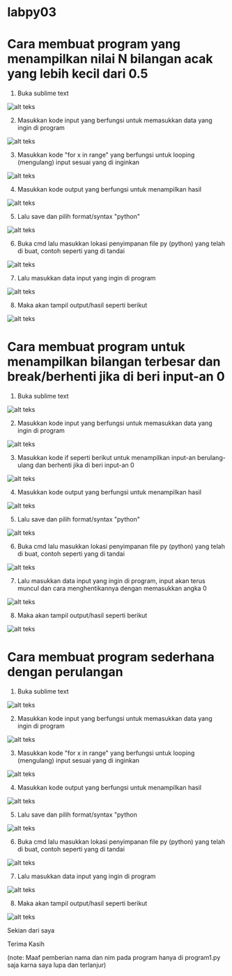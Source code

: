 # labpy03


# Cara membuat program yang menampilkan nilai N bilangan acak yang lebih kecil dari 0.5

1. Buka sublime text

![alt teks](1.png)

2. Masukkan kode input yang berfungsi untuk memasukkan data yang ingin di program

![alt teks](2.png)

3. Masukkan kode "for x in range" yang berfungsi untuk looping (mengulang) input sesuai yang di inginkan

![alt teks](3.png)

4. Masukkan kode output yang berfungsi untuk menampilkan hasil

![alt teks](4.png)

5. Lalu save dan pilih format/syntax "python"

![alt teks](5.png)

6. Buka cmd lalu masukkan lokasi penyimpanan file py (python) yang telah di buat, contoh seperti yang di tandai

![alt teks](6.png)

7. Lalu masukkan data input yang ingin di program

![alt teks](7.png)

8. Maka akan tampil output/hasil seperti berikut

![alt teks](8.png)




# Cara membuat program untuk menampilkan bilangan terbesar dan break/berhenti jika di beri input-an 0

1. Buka sublime text

![alt teks](1.png)

2. Masukkan kode input yang berfungsi untuk memasukkan data yang ingin di program

![alt teks](9.png)

3. Masukkan kode if seperti berikut untuk menampilkan input-an berulang-ulang dan berhenti jika di beri input-an 0

![alt teks](10.png)

4. Masukkan kode output yang berfungsi untuk menampilkan hasil

![alt teks](11.png)

5. Lalu save dan pilih format/syntax "python"

![alt teks](12.png)

6. Buka cmd lalu masukkan lokasi penyimpanan file py (python) yang telah di buat, contoh seperti yang di tandai

![alt teks](13.png)

7. Lalu masukkan data input yang ingin di program, input akan terus muncul dan cara menghentikannya dengan memasukkan angka 0

![alt teks](14.png)

8. Maka akan tampil output/hasil seperti berikut

![alt teks](15.png)




# Cara membuat program sederhana dengan perulangan

1. Buka sublime text

![alt teks](1.png)

2. Masukkan kode input yang berfungsi untuk memasukkan data yang ingin di program

![alt teks](16.png)

3. Masukkan kode "for x in range" yang berfungsi untuk looping (mengulang) input sesuai yang di inginkan

![alt teks](17.png)

4. Masukkan kode output yang berfungsi untuk menampilkan hasil

![alt teks](18.png)

5. Lalu save dan pilih format/syntax "python

![alt teks](19.png)

6. Buka cmd lalu masukkan lokasi penyimpanan file py (python) yang telah di buat, contoh seperti yang di tandai

![alt teks](20.png)

7. Lalu masukkan data input yang ingin di program

![alt teks](21.png)

8. Maka akan tampil output/hasil seperti berikut

![alt teks](22.png)


Sekian dari saya

Terima Kasih

(note: Maaf pemberian nama dan nim pada program hanya di program1.py saja karna saya lupa dan terlanjur)